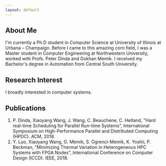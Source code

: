 ```yaml
---
layout: default
---
```


## About Me

<!-- <img class="profile-picture" src=".jpg"> -->

I'm currently a Ph.D student in Computer Science at University of Illinois at Urbana – Champaign. Before I came to this amazing corn field, I was a Master student in Computer Engineering at Northwestern University, worked with Profs. Peter Dinda and Gokhan Memik. I received my Bachelor's degree in Automation from Central South University.

## Research Interest

I broadly interested in computer systems.

## Publications

1. P. Dinda, Xiaoyang Wang, J. Wang, C. Beauchene, C. Hetland, ”Hard real-time Scheduling for Parallel Run-time Systems”, International Symposium on High-Performance Parallel and Distributed Computing (HPDC). ACM, 2018.
2. Y. Luo, Xiaoyang Wang, G. Memik, S. Ogrenci-Memik, K. Yoshii, P. Beckman, ”Minimizing Thermal Variation in Heterogeneous HPC Systems with FPGA Nodes”, International Conference on Computer Design (ICCD). IEEE, 2018.
